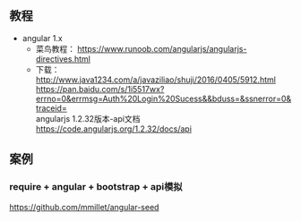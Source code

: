 ## 教程  
+ angular 1.x
    + 菜鸟教程：
    https://www.runoob.com/angularjs/angularjs-directives.html  
    + 下载：  
    http://www.java1234.com/a/javaziliao/shuji/2016/0405/5912.html  
    https://pan.baidu.com/s/1i5517wx?errno=0&errmsg=Auth%20Login%20Sucess&&bduss=&ssnerror=0&traceid=  
    angularjs 1.2.32版本-api文档
    https://code.angularjs.org/1.2.32/docs/api

## 案例  
### require + angular + bootstrap + api模拟  
https://github.com/mmillet/angular-seed  
